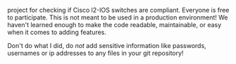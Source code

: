 project for checking if Cisco l2-IOS switches are compliant. Everyone is free to participate. 
This is not meant to be used in a production environment! We haven't learned enough to make the code readable, maintainable, or easy when it comes to adding features. 

Don't do what I did, do _not_ add sensitive information like passwords, usernames or ip addresses to any files in your git repository!
